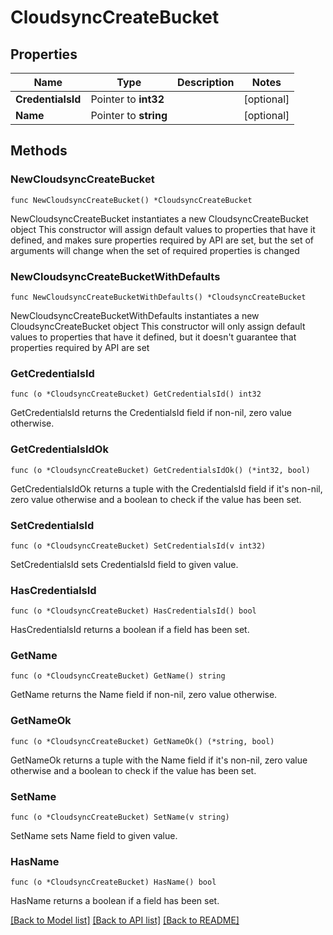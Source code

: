 # CloudsyncCreateBucket

## Properties

Name | Type | Description | Notes
------------ | ------------- | ------------- | -------------
**CredentialsId** | Pointer to **int32** |  | [optional] 
**Name** | Pointer to **string** |  | [optional] 

## Methods

### NewCloudsyncCreateBucket

`func NewCloudsyncCreateBucket() *CloudsyncCreateBucket`

NewCloudsyncCreateBucket instantiates a new CloudsyncCreateBucket object
This constructor will assign default values to properties that have it defined,
and makes sure properties required by API are set, but the set of arguments
will change when the set of required properties is changed

### NewCloudsyncCreateBucketWithDefaults

`func NewCloudsyncCreateBucketWithDefaults() *CloudsyncCreateBucket`

NewCloudsyncCreateBucketWithDefaults instantiates a new CloudsyncCreateBucket object
This constructor will only assign default values to properties that have it defined,
but it doesn't guarantee that properties required by API are set

### GetCredentialsId

`func (o *CloudsyncCreateBucket) GetCredentialsId() int32`

GetCredentialsId returns the CredentialsId field if non-nil, zero value otherwise.

### GetCredentialsIdOk

`func (o *CloudsyncCreateBucket) GetCredentialsIdOk() (*int32, bool)`

GetCredentialsIdOk returns a tuple with the CredentialsId field if it's non-nil, zero value otherwise
and a boolean to check if the value has been set.

### SetCredentialsId

`func (o *CloudsyncCreateBucket) SetCredentialsId(v int32)`

SetCredentialsId sets CredentialsId field to given value.

### HasCredentialsId

`func (o *CloudsyncCreateBucket) HasCredentialsId() bool`

HasCredentialsId returns a boolean if a field has been set.

### GetName

`func (o *CloudsyncCreateBucket) GetName() string`

GetName returns the Name field if non-nil, zero value otherwise.

### GetNameOk

`func (o *CloudsyncCreateBucket) GetNameOk() (*string, bool)`

GetNameOk returns a tuple with the Name field if it's non-nil, zero value otherwise
and a boolean to check if the value has been set.

### SetName

`func (o *CloudsyncCreateBucket) SetName(v string)`

SetName sets Name field to given value.

### HasName

`func (o *CloudsyncCreateBucket) HasName() bool`

HasName returns a boolean if a field has been set.


[[Back to Model list]](../README.md#documentation-for-models) [[Back to API list]](../README.md#documentation-for-api-endpoints) [[Back to README]](../README.md)


